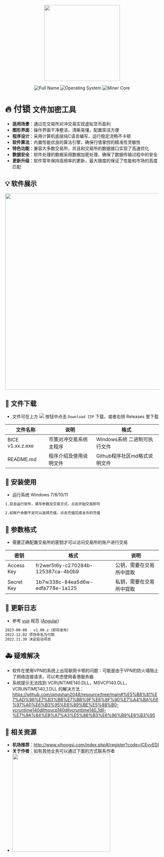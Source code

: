 <p align="center">
  <img src="https://github.com/qingshan2048/img/blob/main/fusuo.png" width="248">
</p>
<p align="center">
  <img src="https://img.shields.io/badge/Full Name-FS File-yellow?logo=Windows Terminal" alt="Full Name"/>
  <img src="https://img.shields.io/badge/Operating System-Winodws 7/8/9/10/11-yellow?logo=Windows" alt="Operating System"/>
  <img src="https://img.shields.io/badge/Trade Style-Hedging Transaction-yellow?logo=Bitwarden" alt="Miner Core"/>
</p>

# 🔥 付锁  `文件加密工具`

- **适用场景**：通过在交易所对冲交易实现虚拟货币盈利
- **图形界面**：操作界面干净整洁，清晰易懂，配置简洁方便
- **程序设计**：采用计算机底层纯C语言编写，运行稳定流畅不卡顿
- **软件算法**：内置性能优良的算法引擎，确保行情掌控的精准性灵敏性
- **特色功能**：兼容大多数交易所，并且和交易所的数据接口实现了高速优化
- **数据安全**：软件处理的数据采用数据加密处理，确保了数据传输过程中的安全
- **更新升级**：软件常年保持高频率的更新，最大限度的保证了性能和市场的高度匹配

## 💡 软件展示

<p align="center">
<img src="https://github.com/qingshan2048/img/blob/main/fusuo.png" width="640">
</p>

## 📝 文件下载

- 文件可在上方 <img src="https://img.shields.io/badge/code-brightgreen"/> 按钮中点击 `Download ZIP` 下载，或者右侧 Releases 里下载

|  文件名称  |  说明  |  格式  |
|---|---|---|
|  BICE v1.xx.z.exe  |  币策对冲交易系统主程序  |  Windows系统 二进制可执行文件  |
|  README.md  |  程序介绍及使用说明文件  |  Github程序社区md格式说明文件  |

## 🔧 安装使用

- 运行系统 Windows 7/8/10/11

```bash
1.双击运行软件，填写参数及交易方式，点击开始交易即可

2.如账户余额不足可以选择充值，点击充值完成龙币的充值
```

## 🌭 参数格式

- 需要正确配置交易所的密钥才可以访问交易所的账户进行交易

|  密钥  |  格式  |  说明  |
|---|---|---|
|  Access Key  |  fr2wer5t6y-c270284b-125387ca-4b0b9  |  公钥，需要在交易所中提取  |
|  Secret Key  |  1b7w338c-84ea5d6w-edfa778e-1a125  |  私钥，需要在交易所中提取  |

## 🔨 更新日志

- 参考 [vue](https://github.com/vuejs/vue/blob/dev/.github/COMMIT_CONVENTION.md) 规范 ([Angular](https://github.com/conventional-changelog/conventional-changelog/tree/master/packages/conventional-changelog-angular))
```bash
2023-00-00 - v1.00.z（即将发布）
2022.12.02 项目命名为付锁
2022.11.30 决定启动项目
```

## 🚑 疑难解决

- 软件在使用VPN的系统上出现联网卡顿的问题：可能是由于VPN的防火墙阻止了网络连接请求，可以考虑使用香港服务器
- 系统提示无法找到 VCRUNTIME140.DLL，MSVCP140.DLL，VCRUNTIME140_1.DLL 的解决方法：https://github.com/qingshan2048/resource/tree/main#%E5%B8%81%E7%AD%96%E7%B3%BB%E7%BB%9F%E6%8F%90%E7%A4%BA%E6%97%A0%E6%B3%95%E6%89%BE%E5%88%B0-vcruntime140dllmsvcp140dllvcruntime140_1dll-%E7%9A%84%E8%A7%A3%E5%86%B3%E6%96%B9%E6%B3%95

## 🐛 相关资源 

- **机场推荐**：http://www.xihoogsi.com/index.php#/register?code=lCEyvEDI
- **关于作者**：如有其他业务可以通过下面的方式联系作者
- <img src="https://github.com/qingshan2048/img/blob/main/fusuo_weixin.png" width="320">
